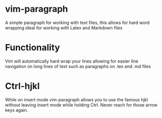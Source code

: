 # vim-paragraph
A simple paragraph for working with text files, this allows for hard word wrapping ideal for working with Latex and Markdown files


# Functionality
Vim will automatically hard wrap your lines allowing for easier line navigation on long lines of text such as paragraphs on
.tex and .md files

# Ctrl-hjkl
While on insert mode vim-paragraph allows you to use the famous hjkl without leaving insert mode while holding Ctrl. Never
reach for those arrow keys again.
